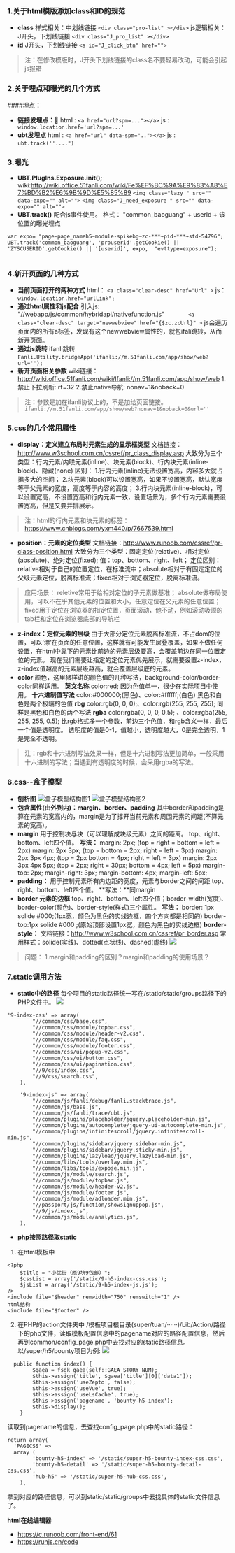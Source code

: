 ### 1.关于html模版添加class和ID的规范
* **class**
样式相关：中划线链接
```<div class="pro-list" ></div>```
js逻辑相关：J开头，下划线链接
````<div class="J_pro_list" ></div>````
* **id**
J开头，下划线链接
````<a id="J_click_btn" href="">````
>注：在修改模版时，J开头下划线链接的class名不要轻易改动，可能会引起js报错

### 2.关于埋点和曝光的几个方式
 ####埋点：
* **链接发埋点：**
html :
 ````<a href="url?spm=..."></a>````
js :
```` window.location.href='url?spm=...'````
* **ubt发埋点**
html : 
 ````<a href="url" data-spm=".."></a>````
js :
 ````ubt.track(''....")````
### 3.曝光
* **UBT.PlugIns.Exposure.init();**
wiki:http://wiki.office.51fanli.com/wiki/Fe%EF%BC%9A%E9%83%A8%E7%BD%B2%E6%9B%9D%E5%85%89
````<img class="lazy " src="" data-expo="" alt="">````
````<img class="J_need_exposure " src="" data-expo="" alt="">````
* **UBT.track()**
配合js事件使用。
  格式：
"common_baoguang" + userId + 该位置的曝光埋点
````
var expo= "page-page_nameh5~module-spikebg~zc-***~pid-***~std-54796";
UBT.track('common_baoguang', 'prouserid'.getCookie() || 'ZYSCUSERID'.getCookie() || '[userid]', expo,  "evttype=exposure");


````

### 4.新开页面的几种方式
* **当前页面打开的两种方式**
html：
````<a class="clear-desc" href="Url" >````
js：
`
window.location.href="urlLink";
`
* **通过html属性和js配合**
引入js: "//webapp/js/common/hybridapi/nativefunction.js"
````       <a class="clear-desc" target="newwebview" href="{$zc.zcUrl}" >````
 js会遍历页面内的所有a标签，发现有这个newwebview属性的，就包ifali跳转，从而新开页面。
* **通过js跳转**
ifanli跳转
````Fanli.Utility.bridgeApp('ifanli://m.51fanli.com/app/show/web?url='');````
* **新开页面相关参数**
  wiki链接：http://wiki.office.51fanli.com/wiki/Ifanli://m.51fanli.com/app/show/web
  1.禁止下拉刷新: rf=32
  2.禁止native导航: nonav=1&noback=0
> 注：参数是加在ifanli协议上的，不是加给页面链接。
````ifanli://m.51fanli.com/app/show/web?nonav=1&noback=0&url=''````

### 5.css的几个常用属性
* **display：定义建立布局时元素生成的显示框类型**
文档链接：http://www.w3school.com.cn/cssref/pr_class_display.asp
大致分为三个类型：行内元素/内联元素(inline)、块元素(block)、行内块元素(inline-block)、隐藏(none)
区别：
1.行内元素(inline)无法设置宽高，内容多大就占据多大的空间；
2.块元素(block)可以设置宽高，如果不设置宽高，默认宽度等于父元素的宽度，高度等于内容的高度；
3.行内块元素(inline-block)，可以设置宽高，不设置宽高和行内元素一致，设置场景为，多个行内元素需要设置宽高，但是又要并排展示。
> 注：html的行内元素和块元素的标签：https://www.cnblogs.com/yxm440/p/7667539.html

* **position：元素的定位类型**
文档链接：http://www.runoob.com/cssref/pr-class-position.html
大致分为三个类型：固定定位(relative)、相对定位(absolute)、绝对定位(fixed);
值：top、bottom、right、left；
定位区别：relative相对于自己的位置定位，在标准流中；absolute相对于有固定定位的父级元素定位，脱离标准流；fixed相对于浏览器定位，脱离标准流。
> 应用场景：
reletive常用于给相对定位的子元素做基准；
absolute做布局使用，可以不在乎其他元素的位置和大小，任意定位在父元素的任意位置；
fixed用于定位在浏览器的指定位置，页面滚动，他不动，例如滚动吸顶的tab栏和定位在浏览器底部的导航栏
* **z-index：定位元素的层级**
由于大部分定位元素脱离标准流，不占dom的位置，可以‘漂’在页面的任意位置，这样就有可能发生层叠覆盖，如果不做任何设置，在html中靠下的元素比前边的元素层级要高，会覆盖前边在同一位置定位的元素。
现在我们需要让指定的定位元素优先展示，就需要设置z-index，z-index值越高的元素层级越高，就会覆盖层级底的元素。
* **color**
颜色，这里猪样讲的颜色值的几种写法，background-color/border-color同样适用。
**英文名称**
color:red;
因为色值单一，很少在实际项目中使用。
**十六进制值写法**
color:\#000000;(黑色)、color:\#ffffff;(白色)
黑色和白色是两个极端的色值
**rbg**
color:rgb(0, 0, 0);、color:rgb(255, 255, 255);
同样是黑色和白色的两个写法
**rgba**
color:rgba(0, 0, 0, 0.5); 、color:rgba(255, 255, 255, 0.5);
比rgb格式多一个参数，前边三个色值，和rgb含义一样，最后一个值是透明度。
透明度的值是0-1，值越小，透明度越大，0是完全透明，1是完全不透明。
> 注：rgb和十六进制写法效果一样，但是十六进制写法更加简单，一般采用十六进制的写法；当遇到有透明度的时候，会采用rgba的写法。
### 6.css--盒子模型
* **刨析图**
![盒子模型结构图1](https://upload-images.jianshu.io/upload_images/7525071-ff00c1c3874bf091.png?imageMogr2/auto-orient/strip%7CimageView2/2/w/1240)
![盒子模型结构图2](https://upload-images.jianshu.io/upload_images/7525071-d4fbbf261dfd6192.png?imageMogr2/auto-orient/strip%7CimageView2/2/w/1240)
* **包含属性(由外到内)：margin、border、padding**
其中border和padding是算在元素的宽高内的，margin是为了撑开当前元素和周围元素的间距(不算元素的宽高)。
* **margin**
用于控制块与块（可以理解成块级元素）之间的距离。
top、right、bottom、left四个值。
**写法：**
margin: 2px;   (top = right = bottom = left = 2px)
margin: 2px 3px; (top =  bottom = 2px; right = left = 3px)
margin: 2px 3px 4px; (top = 2px  bottom = 4px; right = left = 3px)
margin: 2px 3px 4px 5px; (top = 2px; right = 30px;  bottom = 4px; left = 5px)
margin-top: 2px; margin-right: 3px; margin-bottom: 4px; margin-left: 5px; 
* **padding：**
用于控制元素所有内边距的宽度，元素与border之间的间距
top、right、bottom、left四个值。
**写法：**同margin
* **border**
**元素的边框**
top、right、bottom、left四个值；border-width(宽度)、border-color(颜色)、border-style(样式)三个属性。
**写法：**
border: 1px solide #000;(1px宽，颜色为黑色的实线边框，四个方向都是相同的)
border-top:1px solide #000 ;(原始顶部设置1px宽，颜色为黑色的实线边框)
**border-style：**
文档链接：http://www.w3school.com.cn/cssref/pr_border.asp
常用样式：solide(实线)、dotted(点状线)、dashed(虚线)
![](https://upload-images.jianshu.io/upload_images/7525071-37ae6905ebcd12cc.png?imageMogr2/auto-orient/strip%7CimageView2/2/w/1240)
> 问题：
1.margin和padding的区别？margin和padding的使用场景？

### 7.static调用方法
* **static中的路径**
每个项目的static路径统一写在/static/static/groups路径下的PHP文件中。
![](https://upload-images.jianshu.io/upload_images/7525071-c423b3cc30e92c6f.png?imageMogr2/auto-orient/strip%7CimageView2/2/w/1240)

````
'9-index-css' => array(
		"//common/css/base.css",
		"//common/css/module/topbar.css",
		"//common/css/module/header-v2.css",
		"//common/css/module/faq.css",
		"//common/css/module/footer.css",
		"//common/css/ui/popup-v2.css",
		"//common/css/ui/button.css",
		"//common/css/ui/pagination.css",
		"//9/css/index.css",
		"//9/css/search.css",
	),

	'9-index-js' => array(
		"//common/js/fanli/debug/fanli.stacktrace.js",
		"//common/js/base.js",
		"//common/js/fanli/trace/ubt.js",
		"//common/plugins/placeholder/jquery.placeholder-min.js",
		"//common/plugins/autocomplete/jquery-ui-autocomplete-min.js",
		"//common/plugins/infinitescroll/jquery.infinitescroll-min.js",
		"//common/plugins/sidebar/jquery.sidebar-min.js",
		"//common/plugins/sidebar/jquery.sticky-min.js",
		"//common/plugins/lazyload/jquery.lazyload-min.js",
		"//common/libs/tools/overlay.min.js",
		"//common/libs/tools/expose.min.js",
		"//common/js/module/search.js",
		"//common/js/module/topbar.js",
		"//common/js/module/header-v2.js",
		"//common/js/module/footer.js",
		"//common/js/module/adloader.min.js",
		"//passport/js/function/showsignuppop.js",
		"//9/js/index.js",
		"//common/js/module/analytics.js",
	),

````
* **php按照路径取static**
1. 在html模板中

````
<?php
    $title = "小优街（原9块9包邮）";
    $cssList = array('/static/9-h5-index-css.css');
    $jsList = array('/static/9-h5-index-js.js');
?>
<include file="$header" remwidth="750" remswitch="1" />
html结构
<include file="$footer" />
````

2. 在PHP的action文件夹中
/模板项目根目录(super/tuan/······)/Lib/Action/路径下的php文件，读取模板配置信息中的pagename对应的路径配置信息，然后再到common/config_page.php中去找对应的static路径信息。
以/super/h5/bounty项目为例:
![](https://upload-images.jianshu.io/upload_images/7525071-77fffe5e1856fb04.png?imageMogr2/auto-orient/strip%7CimageView2/2/w/1240)

````
  public function index() {
        $gaea = fsdk_gaea(self::GAEA_STORY_NUM);
        $this->assign('title', $gaea['title'][0]['data1']);
        $this->assign('useZepto', false);
        $this->assign('useVue', true);
        $this->assign('useLsCache', true);
        $this->assign('pagename', 'bounty-h5-index');
        $this->display();
    }
````
读取到pagename的信息，去查找config_page.php中的static路径：
````
return array(
  'PAGECSS' => 
  array (
		'bounty-h5-index' => '/static/super-h5-bounty-index-css.css',
		'bounty-h5-detail' => '/static/super-h5-bounty-detail-css.css',
		'hub-h5' => '/static/super-h5-hub-css.css',
	),
````
拿到对应的路径信息，可以到static/static/groups中去找具体的static文件信息了。


**html在线编辑器**
* https://c.runoob.com/front-end/61
* https://runjs.cn/code

